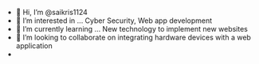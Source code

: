 - 👋 Hi, I’m @saikris1124
- 👀 I’m interested in ... Cyber Security, Web app development
- 🌱 I’m currently learning ... New technology to implement new websites
- 💞️ I’m looking to collaborate on integrating hardware devices with a web application
- 

<!---
saikris1124/saikris1124 is a ✨ special ✨ repository because its `README.md` (this file) appears on your GitHub profile.
You can click the Preview link to take a look at your changes.
--->
